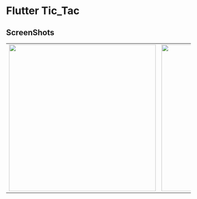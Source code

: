 # Flutter Tic_Tac

## ScreenShots
<div style="text-align: center"><table><tr>
    <td style="text-align: center">
<img src="https://github.com/Datlyfe/fluter_tic_tac/blob/master/screenshots/1.jgp" height="400">
</td>
<td style="text-align: center">
<img src="https://github.com/Datlyfe/fluter_tic_tac/blob/master/screenshots/2.jpg" height="400">
</td>
<td style="text-align: center">
<img src="https://github.com/Datlyfe/fluter_tic_tac/blob/master/screenshots/3.jpg" height="400">
</td>
</tr>
</table>
</div>
